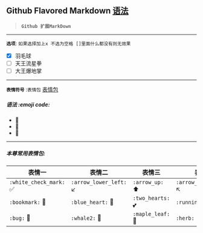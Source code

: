 Github Flavored Markdown [语法](https://github.com/guodongxiaren/README)
-----
> **`Github 扩展MarkDown`**  
----
**`选项`**: `如果选择加上x 不选为空格 []里面什么都没有则无效果`

- [x] 羽毛球
- [ ] 天王流星拳
- [ ] 大王爆地掌

----
**`表情符号`** :`表情包`  [表情包](https://github.com/guodongxiaren/README/blob/master/emoji.md)
##### 语法 :emoji code: 
 * :pray:
 * :flags:
 * :gift_heart:
------
##### 本尊常用表情包:

| 表情一 | 表情二  | 表情三 | 表情四 |
|---|---|---|---|
|`:white_check_mark:` :white_check_mark: |`:arrow_lower_left:` :arrow_lower_left: | `:arrow_up:` :arrow_up:| `:arrow_upper_left:` :arrow_upper_left:|
|`:bookmark:` :bookmark: |`:blue_heart:` :blue_heart: |`:two_hearts:` :two_hearts: |`:running:` :running: |
|`:bug:` :bug: |`:whale2:` :whale2: |`:maple_leaf:` :maple_leaf: |`:herb:` :herb: |
